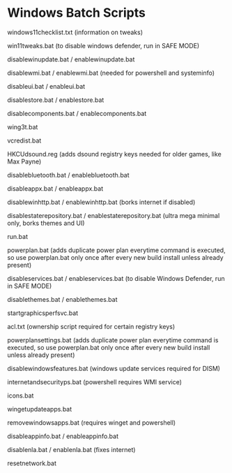 # Windows Batch Scripts
windows11checklist.txt (information on tweaks)

win11tweaks.bat (to disable windows defender, run in SAFE MODE)

disablewinupdate.bat / enablewinupdate.bat

disablewmi.bat / enablewmi.bat (needed for powershell and systeminfo)

disableui.bat / enableui.bat

disablestore.bat / enablestore.bat

disablecomponents.bat / enablecomponents.bat

wing3t.bat

vcredist.bat

HKCUdsound.reg (adds dsound registry keys needed for older games, like Max Payne)

disablebluetooth.bat / enablebluetooth.bat

disableappx.bat / enableappx.bat

disablewinhttp.bat / enablewinhttp.bat (borks internet if disabled)

disablestaterepository.bat / enablestaterepository.bat (ultra mega minimal only, borks themes and UI)

run.bat

powerplan.bat (adds duplicate power plan everytime command is executed, so use powerplan.bat only once after every new build install unless already present)

disableservices.bat / enableservices.bat (to disable Windows Defender, run in SAFE MODE)

disablethemes.bat / enablethemes.bat

startgraphicsperfsvc.bat

acl.txt (ownership script required for certain registry keys)

powerplansettings.bat (adds duplicate power plan everytime command is executed, so use powerplan.bat only once after every new build install unless already present)

disablewindowsfeatures.bat (windows update services required for DISM)

internetandsecurityps.bat (powershell requires WMI service)

icons.bat

wingetupdateapps.bat

removewindowsapps.bat (requires winget and powershell)

disableappinfo.bat / enableappinfo.bat

disablenla.bat / enablenla.bat (fixes internet)

resetnetwork.bat
